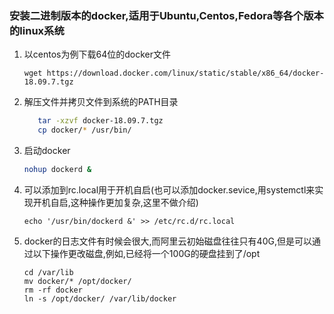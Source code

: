 ### 安装二进制版本的docker,适用于Ubuntu,Centos,Fedora等各个版本的linux系统
1. 以centos为例下载64位的docker文件
	
	```shell
	wget https://download.docker.com/linux/static/stable/x86_64/docker-18.09.7.tgz
	```
2. 解压文件并拷贝文件到系统的PATH目录
	```bash
       tar -xzvf docker-18.09.7.tgz
       cp docker/* /usr/bin/
   ```
3. 启动docker

     ```bash
     nohup dockerd &
     ```
4. 可以添加到rc.local用于开机自启(也可以添加docker.sevice,用systemctl来实现开机自启,这种操作更加复杂,这里不做介绍)

     ```shell
     echo '/usr/bin/dockerd &' >> /etc/rc.d/rc.local
     ```
5. docker的日志文件有时候会很大,而阿里云初始磁盘往往只有40G,但是可以通过以下操作更改磁盘,例如,已经将一个100G的硬盘挂到了/opt
     ```shell
     cd /var/lib
     mv docker/* /opt/docker/
     rm -rf docker
     ln -s /opt/docker/ /var/lib/docker
     ```



     


